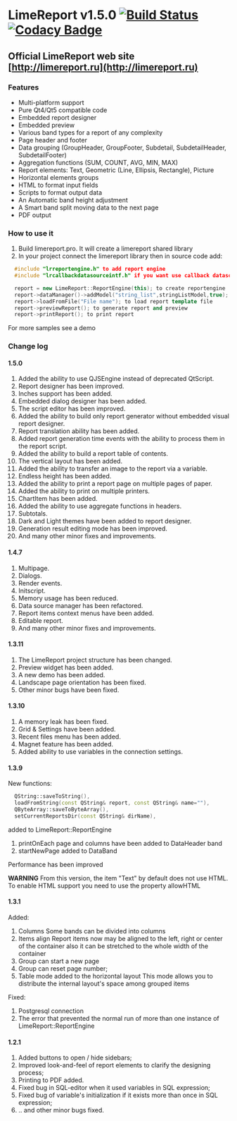 # LimeReport v1.5.0 [![Build Status](https://api.travis-ci.org/fralx/LimeReport.svg?branch=master)](https://travis-ci.org/fralx/LimeReport) [![Codacy Badge](https://api.codacy.com/project/badge/Grade/bc31412ea4814f30825b5ed3723e9a70)](https://app.codacy.com/app/fralx/LimeReport?utm_source=github.com&utm_medium=referral&utm_content=fralx/LimeReport&utm_campaign=Badge_Grade_Dashboard)

## Official LimeReport web site [http://limereport.ru](http://limereport.ru)

### Features

* Multi-platform support
* Pure Qt4/Qt5 compatible code
* Embedded report designer
* Embedded preview
* Various band types for a report of any complexity
* Page header and footer
* Data grouping (GroupHeader, GroupFooter, Subdetail, SubdetailHeader, SubdetailFooter)
* Aggregation functions (SUM, COUNT, AVG, MIN, MAX)
* Report elements: Text, Geometric (Line, Ellipsis, Rectangle), Picture
* Horizontal elements groups
* HTML to format input fields
* Scripts to format output data
* An Automatic band height adjustment
* A Smart band split moving data to the next page
* PDF output

### How to use it

1. Build limereport.pro. It will create a limereport shared library  
2. In your project connect the limereport library then in source code add:

```cpp
  #include "lrreportengine.h" to add report engine
  #include "lrcallbackdatasourceintf.h" if you want use callback datasources

  report = new LimeReport::ReportEngine(this); to create reportengine
  report->dataManager()->addModel("string_list",stringListModel,true); to add datasource to report engine
  report->loadFromFile("File name"); to load report template file
  report->previewReport(); to generate report and preview
  report->printReport(); to print report

```

For more samples see a demo

### Change log

#### 1.5.0

1. Added the ability to use QJSEngine instead of deprecated QtScript.
2. Report designer has been improved.
3. Inches support has been added.
4. Embedded dialog designer has been added.
5. The script editor has been improved.
6. Added the ability to build only report generator without embedded visual report designer.
7. Report translation ability has been added.
8. Added report generation time events with the ability to process them in the report script.
9. Added the ability to build a report table of contents.
10. The vertical layout has been added.
11. Added the ability to transfer an image to the report via a variable.
12. Endless height has been added.
13. Added the ability to print a report page on multiple pages of paper.
14. Added the ability to print on multiple printers.
15. ChartItem has been added.
16. Added the ability to use aggregate functions in headers.
17. Subtotals.
18. Dark and Light themes have been added to report designer.
19. Generation result editing mode has been improved.
20. And many other minor fixes and improvements.

#### 1.4.7

1. Multipage.
2. Dialogs.
3. Render events.
4. Initscript.
5. Memory usage has been reduced.
6. Data source manager has been refactored.
7. Report items context menus have been added.
8. Editable report.
9. And many other minor fixes and improvements.

#### 1.3.11

1. The LimeReport project structure has been changed.
2. Preview widget has been added.
3. A new demo has been added.
4. Landscape page orientation has been fixed.
5. Other minor bugs have been fixed.

#### 1.3.10

1. A memory leak has been fixed.
2. Grid & Settings have been added.
3. Recent files menu has been added.
4. Magnet feature has been added.
5. Added ability to use variables in the connection settings.

#### 1.3.9

New functions:

```cpp
  QString::saveToString(),
  loadFromString(const QString& report, const QString& name=""),
  QByteArray::saveToByteArray(),
  setCurrentReportsDir(const QString& dirName),
```

added to LimeReport::ReportEngine

1. printOnEach page and columns have been added to DataHeader band
2. startNewPage added to DataBand

Performance has been improved

**WARNING**
From this version, the item "Text" by default does not use HTML.
To enable HTML support you need to use the property allowHTML

#### 1.3.1

Added:

1. Columns
   Some bands can be divided into columns
2. Items align
   Report items now may be aligned to the left, right or center of the container
   also it can be stretched to the whole width of the container
3. Group can start a new page
4. Group can reset page number;
5. Table mode added to the horizontal layout
   This mode allows you to distribute the internal layout's space among grouped items

Fixed:

1. Postgresql connection
2. The error that prevented the normal run of more than one instance of LimeReport::ReportEngine

#### 1.2.1

1. Added buttons to open / hide sidebars;
2. Improved look-and-feel of report elements to clarify the designing process;
3. Printing to PDF added.  
4. Fixed bug in SQL-editor when it used variables in SQL expression;
5. Fixed bug of variable's initialization if it exists more than once in SQL expression;
6. .. and other minor bugs fixed.
